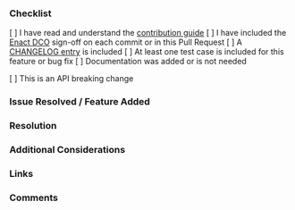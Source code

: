 ### Checklist

[ ] I have read and understand the [contribution guide](http://enactjs.com/docs/developer-guide/contributing/)
[ ] I have included the [Enact DCO](http://enactjs.com/docs/developer-guide/contributing/dco/) sign-off on each commit or in this Pull Request
[ ] A [CHANGELOG entry](http://enactjs.com/docs/developer-guide/contributing/changelogs/) is included
[ ] At least one test case is included for this feature or bug fix
[ ] Documentation was added or is not needed

[ ] This is an API breaking change

### Issue Resolved / Feature Added
[//]: # (Describe the issue resolved or feature added by this pull request)


### Resolution
[//]: # (Does the code work as intended?)
[//]: # (What is the impact of this change and *why* was it made?)


### Additional Considerations
[//]: # (How should the change be tested?)
[//]: # (Are there any outstanding questions?)
[//]: # (Were any side-effects caused by the change?)


### Links
[//]: # (Related issues, references)


### Comments
